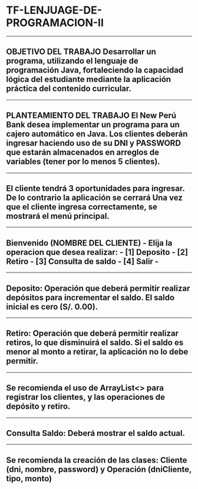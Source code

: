 # TF-LENJUAGE-DE-PROGRAMACION-II
------------------------------------------------------------------------------------------------------------------------------------------------
OBJETIVO DEL TRABAJO
Desarrollar un programa, utilizando el lenguaje de programación Java, fortaleciendo
la capacidad lógica del estudiante mediante la aplicación práctica del contenido curricular.
------------------------------------------------------------------------------------------------------------------------------------------------

------------------------------------------------------------------------------------------------------------------------------------------------
PLANTEAMIENTO DEL TRABAJO
El New Perú Bank desea implementar un programa para un cajero automático en Java.
Los clientes deberán ingresar haciendo uso de su DNI y PASSWORD que estarán almacenados en arreglos de variables (tener por lo menos 5 clientes).
------------------------------------------------------------------------------------------------------------------------------------------------
-----------------------------------------------------------------------------------------
El cliente tendrá 3 oportunidades para ingresar. De lo contrario la aplicación se cerrará
Una vez que el cliente ingresa correctamente, se mostrará el menú principal.
--------------------------------------------------------------------------------------

-------------------------------------------
Bienvenido (NOMBRE DEL CLIENTE)           -
Elija la operacion que desea realizar:    -
[1] Deposito                              -
[2] Retiro                                -
[3] Consulta de saldo                     -
[4] Salir                                 -
-------------------------------------------
--------------------------------------------------------------------------------------
Deposito: Operación que deberá permitir realizar depósitos para incrementar el
saldo. El saldo inicial es cero (S/. 0.00).
--------------------------------------------------------------------------------------

--------------------------------------------------------------------------------------
Retiro: Operación que deberá permitir realizar retiros, lo que disminuirá el saldo. Si
el saldo es menor al monto a retirar, la aplicación no lo debe permitir.
--------------------------------------------------------------------------------------

--------------------------------------------------------------------------------------
Se recomienda el uso de ArrayList<> para registrar los clientes, y las operaciones de
depósito y retiro.
--------------------------------------------------------------------------------------

--------------------------------------------------------------------------------------
Consulta Saldo: Deberá mostrar el saldo actual.
--------------------------------------------------------------------------------------

--------------------------------------------------------------------------------------
Se recomienda la creación de las clases: Cliente (dni, nombre, password) y
Operación (dniCliente, tipo, monto)
--------------------------------------------------------------------------------------
